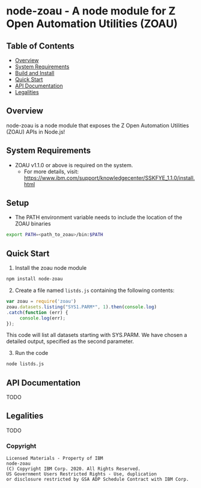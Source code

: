 # node-zoau - A node module for Z Open Automation Utilities (ZOAU)

## Table of Contents

 * [Overview](#overview)
 * [System Requirements](#system-requirements)
 * [Build and Install](#build-and-install)
 * [Quick Start](#quick-start)
 * [API Documentation](#api-documentation)
 * [Legalities](#legalities)

## Overview

node-zoau is a node module that exposes the Z Open Automation Utilities (ZOAU)
APIs in Node.js!

## System Requirements

* ZOAU v1.1.0 or above is required on the system.
  * For more details, visit: https://www.ibm.com/support/knowledgecenter/SSKFYE_1.1.0/install.html

## Setup

* The PATH environment variable needs to include the location of the ZOAU
binaries
``` bash
export PATH=<path_to_zoau>/bin:$PATH
```

## Quick Start

1. Install the zoau node module
```bash
npm install node-zoau
```

2. Create a file named `listds.js` containing the following contents:

```js
var zoau = require('zoau')
zoau.datasets.listing("SYS1.PARM*", 1).then(console.log)
.catch(function (err) {
     console.log(err);
});
```

This code will list all datasets starting with SYS.PARM.  We have chosen
a detailed output, specified as the second parameter.

3.  Run the code
```bash
node listds.js
```

## API Documentation

TODO

## Legalities

TODO

### Copyright

```
Licensed Materials - Property of IBM
node-zoau
(C) Copyright IBM Corp. 2020. All Rights Reserved.
US Government Users Restricted Rights - Use, duplication
or disclosure restricted by GSA ADP Schedule Contract with IBM Corp.
```
